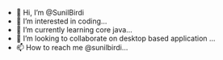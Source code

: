 - 👋 Hi, I’m @SunilBirdi
- 👀 I’m interested in coding...
- 🌱 I’m currently learning core java...
- 💞️ I’m looking to collaborate on desktop based application ...
- 📫 How to reach me @sunilbirdi...

<!---
SunilBirdi/SunilBirdi is a ✨ special ✨ repository because its `README.md` (this file) appears on your GitHub profile.
You can click the Preview link to take a look at your changes.
--->
